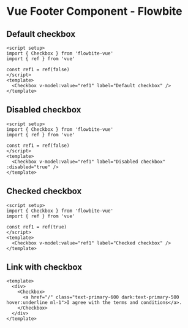 <script setup>
import CheckboxDefault from './checkbox/examples/CheckboxDefault.vue'
import CheckboxDisabled from './checkbox/examples/CheckboxDisabled.vue'
import CheckboxChecked from './checkbox/examples/CheckboxChecked.vue'
import CheckboxLink from './checkbox/examples/CheckboxLink.vue'
</script>
# Vue Footer Component - Flowbite

## Default checkbox

```vue
<script setup>
import { Checkbox } from 'flowbite-vue'
import { ref } from 'vue'

const ref1 = ref(false)
</script>
<template>
  <Checkbox v-model:value="ref1" label="Default checkbox" />
</template>
```

<CheckboxDefault />

## Disabled checkbox

```vue
<script setup>
import { Checkbox } from 'flowbite-vue'
import { ref } from 'vue'

const ref1 = ref(false)
</script>
<template>
  <Checkbox v-model:value="ref1" label="Disabled checkbox" :disabled="true" />
</template>
```

<CheckboxDisabled />

## Checked checkbox

```vue
<script setup>
import { Checkbox } from 'flowbite-vue'
import { ref } from 'vue'

const ref1 = ref(true)
</script>
<template>
  <Checkbox v-model:value="ref1" label="Checked checkbox" />
</template>
```

<CheckboxChecked />

## Link with checkbox

```vue
<template>
  <div>
    <Checkbox>
      <a href="/" class="text-primary-600 dark:text-primary-500 hover:underline ml-1">I agree with the terms and conditions</a>.
    </Checkbox>
  </div>
</template>
```

<CheckboxLink />
